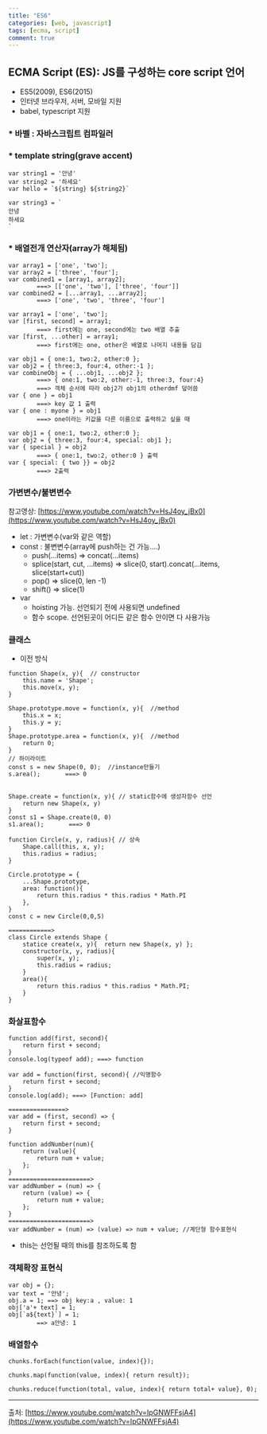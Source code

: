 ```yaml
---
title: "ES6"
categories: [web, javascript]
tags: [ecma, script]
comment: true
---
```


## ECMA Script (ES): JS를 구성하는 core script 언어

- ES5(2009), ES6(2015)
- 인터넷 브라우저, 서버, 모바일 지원
- babel, typescript 지원

### \* 바벨 : 자바스크립트 컴파일러

### \* template string(grave accent)

```
var string1 = '안녕'
var string2 = '하세요'
var hello = `${string} ${string2}`
```

```
var string3 = `
안녕
하세요
`
```

### \* 배열전개 연산자(array가 해체됨)

```
var array1 = ['one', 'two'];
var array2 = ['three', 'four'];
var combined1 = [array1, array2];
        ===> [['one', 'two'], ['three', 'four']]
var combined2 = [...array1, ...array2];
        ===> ['one', 'two', 'three', 'four']
```

```
var array1 = ['one', 'two'];
var [first, second] = array1;
        ===> first에는 one, second에는 two 배열 추출
var [first, ...other] = array1;
        ===> first에는 one, other은 배열로 나머지 내용들 담김
```

```
var obj1 = { one:1, two:2, other:0 };
var obj2 = { three:3, four:4, other:-1 };
var combineObj = { ...obj1, ...obj2 };
        ===> { one:1, two:2, other:-1, three:3, four:4}
        ===> 객체 순서에 따라 obj2가 obj1의 otherdmf 덮어씀
var { one } = obj1
        ===> key 값 1 출력
var { one : myone } = obj1
        ===> one이라는 키값을 다른 이름으로 출력하고 싶을 때
```

```
var obj1 = { one:1, two:2, other:0 };
var obj2 = { three:3, four:4, special: obj1 };
var { special } = obj2
        ===> { one:1, two:2, other:0 } 출력
var { special: { two }} = obj2
        ===> 2출력
```

### 가변변수/불변변수

참고영상: [https://www.youtube.com/watch?v=HsJ4oy_jBx0](https://www.youtube.com/watch?v=HsJ4oy_jBx0)

- let : 가변변수(var와 같은 역할)
- const : 불변변수(array에 push하는 건 가능....)
  - push(...items) => concat(...items)
  - splice(start, cut, ...items) => slice(0, start).concat(...items, slice(start+cut))
  - pop() => slice(0, len -1)
  - shift() => slice(1)
- var
  - hoisting 가능. 선언되기 전에 사용되면 undefined
  - 함수 scope. 선언된곳이 어디든 같은 함수 안이면 다 사용가능

### 클래스

- 이전 방식

```
function Shape(x, y){  // constructor
    this.name = 'Shape';
    this.move(x, y);
}

Shape.prototype.move = function(x, y){  //method
    this.x = x;
    this.y = y;
}
Shape.prototype.area = function(x, y){  //method
    return 0;
}
// 하이라이트
const s = new Shape(0, 0);  //instance만들기
s.area();       ===> 0


Shape.create = function(x, y){ // static함수에 생성자함수 선언
    return new Shape(x, y)
}
const s1 = Shape.create(0, 0)
s1.area();       ===> 0

function Circle(x, y, radius){ // 상속
    Shape.call(this, x, y);
    this.radius = radius;
}

Circle.prototype = {
    ...Shape.prototype,
    area: function(){
        return this.radius * this.radius * Math.PI
    },
}
const c = new Circle(0,0,5)

============>
class Circle extends Shape {
    statice create(x, y){  return new Shape(x, y) };
    constructor(x, y, radius){
        super(x, y);
        this.radius = radius;
    }
    area(){
        return this.radius * this.radius * Math.PI;
    }
}
```

### 화살표함수

```
function add(first, second){
    return first + second;
}
console.log(typeof add); ===> function

var add = function(first, second){ //익명함수
    return first + second;
}
console.log(add); ===> [Function: add]

================>
var add = (first, second) => {
    return first + second;
}
```

```
function addNumber(num){
    return (value){
        return num + value;
    };
}
=======================>
var addNumber = (num) => {
    return (value) => {
        return num + value;
    };
}
=======================>
var addNumber = (num) => (value) => num + value; //계단형 함수표현식
```

- this는 선언될 때의 this를 참조하도록 함

### 객체확장 표현식

```
var obj = {};
var text = '안녕';
obj.a = 1; ==> obj key:a , value: 1
obj['a'+ text] = 1;
obj[`a${text}`] = 1;
        ==> a안녕: 1
```

### 배열함수

```
chunks.forEach(function(value, index){});

chunks.map(function(value, index){ return result});

chunks.reduce(function(total, value, index){ return total+ value}, 0);
```

---

출처: [https://www.youtube.com/watch?v=IpGNWFFsjA4](https://www.youtube.com/watch?v=IpGNWFFsjA4)
